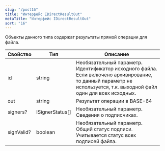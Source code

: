 ```yaml
---
slug: "/post16"
title: "Интерфейс IDirectResultOut"
metaTitle: "Интерфейс IDirectResultOut"
sort: "16"
---
```



Объекты данного типа содержат результаты прямой операции для файла.

| Свойство | Тип | Описание |
| --- | --- | --- |
| id | string | Необязательный параметр. Идентификатор исходного файла. Если включено архивирование, то данный параметр не используется, т.к. выходной файл один для всех исходных. |
| out | string | Результат операции в BASE-64 |
| signers? | ISignerStatus[] |  Необязательный параметр. Сведения о подписчиках. |
| signValid? | boolean |  Необязательный параметр. Общий статус подписи. Учитывается статус всех подписей файла. |
